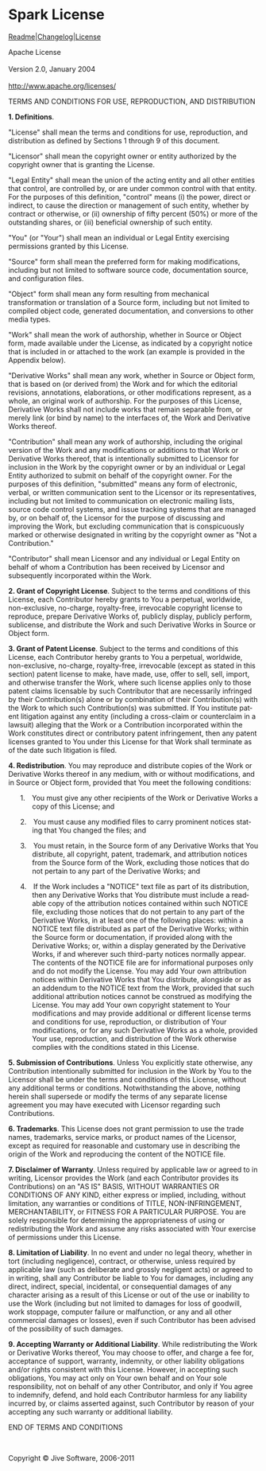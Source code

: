 <html>
<head>
<title>Spark License</title>
<style type="text/css">
</style>
</head>
<body>

<div id="pageContainer">

<div id="pageHeader">
    <h1>Spark License</h1>
</div>
<div class="navigation">
    <a href="README.html">Readme</a>|<a href="changelog.html">Changelog</a>|<a href="LICENSE.html">License</a>
</div>

<div id="pageBody">

<p>Apache License<br>
<br>
Version 2.0, January 2004<br>
<br>
<a href="http://www.apache.org/licenses/">http://www.apache.org/licenses/</a> <o:p></o:p></p>

<p>TERMS AND CONDITIONS FOR USE, REPRODUCTION, AND DISTRIBUTION<o:p></o:p></p>

<p><a name=definitions><strong>1. Definitions</strong></a>.<o:p></o:p></p>

<p>&quot;License&quot; shall mean the terms and conditions for use,
reproduction, and distribution as defined by Sections 1 through 9 of this
document.<o:p></o:p></p>

<p>&quot;Licensor&quot; shall mean the copyright owner or entity authorized by
the copyright owner that is granting the License.<o:p></o:p></p>

<p>&quot;Legal Entity&quot; shall mean the union of the acting entity and all
other entities that control, are controlled by, or are under common control
with that entity. For the purposes of this definition, &quot;control&quot;
means (i) the power, direct or indirect, to cause the direction or management
of such entity, whether by contract or otherwise, or (ii) ownership of fifty
percent (50%) or more of the outstanding shares, or (iii) beneficial ownership
of such entity.<o:p></o:p></p>

<p>&quot;You&quot; (or &quot;Your&quot;) shall mean an individual or Legal
Entity exercising permissions granted by this License.<o:p></o:p></p>

<p>&quot;Source&quot; form shall mean the preferred form for making
modifications, including but not limited to software source code, documentation
source, and configuration files.<o:p></o:p></p>

<p>&quot;Object&quot; form shall mean any form resulting from mechanical
transformation or translation of a Source form, including but not limited to
compiled object code, generated documentation, and conversions to other media
types.<o:p></o:p></p>

<p>&quot;Work&quot; shall mean the work of authorship, whether in Source or
Object form, made available under the License, as indicated by a copyright
notice that is included in or attached to the work (an example is provided in
the Appendix below).<o:p></o:p></p>

<p>&quot;Derivative Works&quot; shall mean any work, whether in Source or
Object form, that is based on (or derived from) the Work and for which the
editorial revisions, annotations, elaborations, or other modifications
represent, as a whole, an original work of authorship. For the purposes of this
License, Derivative Works shall not include works that remain separable from,
or merely link (or bind by name) to the interfaces of, the Work and Derivative
Works thereof.<o:p></o:p></p>

<p>&quot;Contribution&quot; shall mean any work of authorship, including the
original version of the Work and any modifications or additions to that Work or
Derivative Works thereof, that is intentionally submitted to Licensor for
inclusion in the Work by the copyright owner or by an individual or Legal
Entity authorized to submit on behalf of the copyright owner. For the purposes
of this definition, &quot;submitted&quot; means any form of electronic, verbal,
or written communication sent to the Licensor or its representatives, including
but not limited to communication on electronic mailing lists, source code
control systems, and issue tracking systems that are managed by, or on behalf
of, the Licensor for the purpose of discussing and improving the Work, but
excluding communication that is conspicuously marked or otherwise designated in
writing by the copyright owner as &quot;Not a Contribution.&quot;<o:p></o:p></p>

<p>&quot;Contributor&quot; shall mean Licensor and any individual or Legal
Entity on behalf of whom a Contribution has been received by Licensor and
subsequently incorporated within the Work.<o:p></o:p></p>

<p><a name=copyright><strong>2. Grant of Copyright License</strong></a>.
Subject to the terms and conditions of this License, each Contributor hereby
grants to You a perpetual, worldwide, non-exclusive, no-charge, royalty-free,
irrevocable copyright license to reproduce, prepare Derivative Works of,
publicly display, publicly perform, sublicense, and distribute the Work and
such Derivative Works in Source or Object form.<o:p></o:p></p>

<p><a name=patent><strong><span lang=EN-GB style='mso-ansi-language:EN-GB'>3.
Grant of Patent License</span></strong></a><span style='mso-bookmark:patent'></span><span
lang=EN-GB style='mso-ansi-language:EN-GB'>. Subject to the terms and
conditions of this License, each Contributor hereby grants to You a perpetual,
worldwide, non-exclusive, no-charge, royalty-free, irrevocable (except as
stated in this section) patent license to make, have made, use, offer to sell,
sell, import, and otherwise transfer the Work, where such license applies only
to those patent claims licensable by such Contributor that are necessarily
infringed by their Contribution(s) alone or by combination of their
Contribution(s) with the Work to which such Contribution(s) was submitted. If
You institute patent litigation against any entity (including a cross-claim or
counterclaim in a lawsuit) alleging that the Work or a Contribution
incorporated within the Work constitutes direct or contributory patent
infringement, then any patent licenses granted to You under this License for
that Work shall terminate as of the date such litigation is filed.<o:p></o:p></span></p>

<p><a name=redistribution><strong><span lang=EN-GB style='mso-ansi-language:
EN-GB'>4. Redistribution</span></strong></a><span style='mso-bookmark:redistribution'></span><span
lang=EN-GB style='mso-ansi-language:EN-GB'>. You may reproduce and distribute
copies of the Work or Derivative Works thereof in any medium, with or without
modifications, and in Source or Object form, provided that You meet the
following conditions:<o:p></o:p></span></p>

<p style='margin-left:36.0pt;text-indent:-18.0pt;mso-list:l0 level1 lfo1;
tab-stops:list 36.0pt'><![if !supportLists]><span lang=EN-GB style='mso-ansi-language:
EN-GB'><span style='mso-list:Ignore'>1.<span style='font:7.0pt "Times New Roman"'>&nbsp;&nbsp;&nbsp;&nbsp;&nbsp;
</span></span></span><![endif]><span lang=EN-GB style='mso-ansi-language:EN-GB'>You
must give any other recipients of the Work or Derivative Works a copy of this
License; and<o:p></o:p></span></p>

<p style='margin-left:36.0pt;text-indent:-18.0pt;mso-list:l0 level1 lfo1;
tab-stops:list 36.0pt'><![if !supportLists]><span lang=EN-GB style='mso-ansi-language:
EN-GB'><span style='mso-list:Ignore'>2.<span style='font:7.0pt "Times New Roman"'>&nbsp;&nbsp;&nbsp;&nbsp;&nbsp;
</span></span></span><![endif]><span lang=EN-GB style='mso-ansi-language:EN-GB'>You
must cause any modified files to carry prominent notices stating that You
changed the files; and<o:p></o:p></span></p>

<p style='margin-left:36.0pt;text-indent:-18.0pt;mso-list:l0 level1 lfo1;
tab-stops:list 36.0pt'><![if !supportLists]><span lang=EN-GB style='mso-ansi-language:
EN-GB'><span style='mso-list:Ignore'>3.<span style='font:7.0pt "Times New Roman"'>&nbsp;&nbsp;&nbsp;&nbsp;&nbsp;
</span></span></span><![endif]><span lang=EN-GB style='mso-ansi-language:EN-GB'>You
must retain, in the Source form of any Derivative Works that You distribute,
all copyright, patent, trademark, and attribution notices from the Source form
of the Work, excluding those notices that do not pertain to any part of the
Derivative Works; and<o:p></o:p></span></p>

<p style='margin-left:36.0pt;text-indent:-18.0pt;mso-list:l0 level1 lfo1;
tab-stops:list 36.0pt'><![if !supportLists]><span style='mso-list:Ignore'>4.<span
style='font:7.0pt "Times New Roman"'>&nbsp;&nbsp;&nbsp;&nbsp;&nbsp; </span></span><![endif]><span
lang=EN-GB style='mso-ansi-language:EN-GB'>If the Work includes a
&quot;NOTICE&quot; text file as part of its distribution, then any Derivative
Works that You distribute must include a readable copy of the attribution
notices contained within such NOTICE file, excluding those notices that do not
pertain to any part of the Derivative Works, in at least one of the following
places: within a NOTICE text file distributed as part of the Derivative Works;
within the Source form or documentation, if provided along with the Derivative
Works; or, within a display generated by the Derivative Works, if and wherever
such third-party notices normally appear. </span>The contents of the NOTICE
file are for informational purposes only and do not modify the License. You may
add Your own attribution notices within Derivative Works that You distribute,
alongside or as an addendum to the NOTICE text from the Work, provided that
such additional attribution notices cannot be construed as modifying the
License. You may add Your own copyright statement to Your modifications and may
provide additional or different license terms and conditions for use,
reproduction, or distribution of Your modifications, or for any such Derivative
Works as a whole, provided Your use, reproduction, and distribution of the Work
otherwise complies with the conditions stated in this License.<o:p></o:p></p>

<p><a name=contributions><strong>5. Submission of Contributions</strong></a>.
Unless You explicitly state otherwise, any Contribution intentionally submitted
for inclusion in the Work by You to the Licensor shall be under the terms and conditions
of this License, without any additional terms or conditions. Notwithstanding
the above, nothing herein shall supersede or modify the terms of any separate
license agreement you may have executed with Licensor regarding such
Contributions.<o:p></o:p></p>

<p><a name=trademarks><strong>6. Trademarks</strong></a>. This License does not
grant permission to use the trade names, trademarks, service marks, or product
names of the Licensor, except as required for reasonable and customary use in
describing the origin of the Work and reproducing the content of the NOTICE
file.<o:p></o:p></p>

<p><a name=no-warranty><strong>7. Disclaimer of Warranty</strong></a>. Unless
required by applicable law or agreed to in writing, Licensor provides the Work
(and each Contributor provides its Contributions) on an &quot;AS IS&quot;
BASIS, WITHOUT WARRANTIES OR CONDITIONS OF ANY KIND, either express or implied,
including, without limitation, any warranties or conditions of TITLE,
NON-INFRINGEMENT, MERCHANTABILITY, or FITNESS FOR A PARTICULAR PURPOSE. You are
solely responsible for determining the appropriateness of using or
redistributing the Work and assume any risks associated with Your exercise of
permissions under this License.<o:p></o:p></p>

<p><a name=no-liability><strong>8. Limitation of Liability</strong></a>. In no
event and under no legal theory, whether in tort (including negligence),
contract, or otherwise, unless required by applicable law (such as deliberate
and grossly negligent acts) or agreed to in writing, shall any Contributor be
liable to You for damages, including any direct, indirect, special, incidental,
or consequential damages of any character arising as a result of this License
or out of the use or inability to use the Work (including but not limited to
damages for loss of goodwill, work stoppage, computer failure or malfunction,
or any and all other commercial damages or losses), even if such Contributor
has been advised of the possibility of such damages.<o:p></o:p></p>

<p><a name=additional><strong>9. Accepting Warranty or Additional Liability</strong></a>.
While redistributing the Work or Derivative Works thereof, You may choose to
offer, and charge a fee for, acceptance of support, warranty, indemnity, or
other liability obligations and/or rights consistent with this License.
However, in accepting such obligations, You may act only on Your own behalf and
on Your sole responsibility, not on behalf of any other Contributor, and only
if You agree to indemnify, defend, and hold each Contributor harmless for any
liability incurred by, or claims asserted against, such Contributor by reason
of your accepting any such warranty or additional liability.<o:p></o:p></p>

<p>END OF TERMS AND CONDITIONS<o:p></o:p></p>

<p class=MsoNormal><o:p>&nbsp;</o:p></p>

</div>

<div class="footer">
    Copyright &copy; Jive Software, 2006-2011
</div>
</body>

</html>
